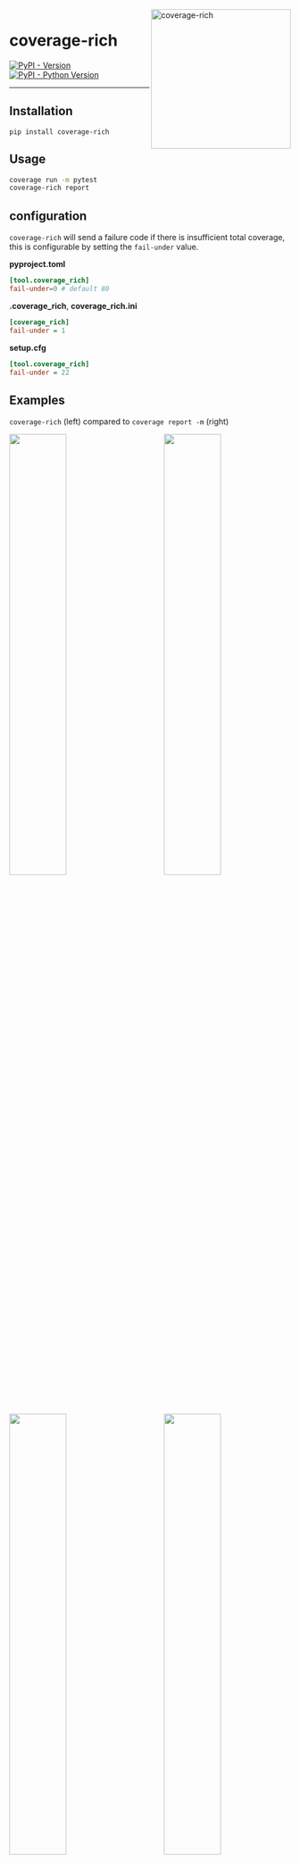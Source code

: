 <img src="https://user-images.githubusercontent.com/22648375/218338845-4e0ff4e7-fb04-4d13-9b83-58d1b23d2a87.png" alt="coverage-rich" width="250" align=right>


# coverage-rich

[![PyPI - Version](https://img.shields.io/pypi/v/coverage-rich.svg)](https://pypi.org/project/coverage-rich)
[![PyPI - Python Version](https://img.shields.io/pypi/pyversions/coverage-rich.svg)](https://pypi.org/project/coverage-rich)

-----


## Installation

```console
pip install coverage-rich
```
## Usage

``` bash
coverage run -m pytest
coverage-rich report
```

## configuration

`coverage-rich` will send a failure code if there is insufficient total coverage, this is configurable by setting the `fail-under` value.

**pyproject.toml**

``` toml
[tool.coverage_rich]
fail-under=0 # default 80
```
**.coverage_rich**, **coverage_rich.ini**
``` ini
[coverage_rich]
fail-under = 1
```

**setup.cfg**
``` cfg
[tool.coverage_rich]
fail-under = 22
```


## Examples

`coverage-rich` (left) compared to `coverage report -m` (right)

<img src='https://user-images.githubusercontent.com/22648375/218324200-d6b8078b-8f24-4163-9c02-8f6d695d4d4a.png' align='left' width='45%'>
<img src='https://user-images.githubusercontent.com/22648375/218324226-ece0b3d6-e1a9-4644-b8d1-d3adf4568cf0.png' align='right' width='45%'>
<br clear="both"/>

<img src='https://user-images.githubusercontent.com/22648375/218325189-daf0381b-8ddc-482e-8bb4-7642cade9a52.png' align='left' width='45%'>
<img src='https://user-images.githubusercontent.com/22648375/218325218-3ba5c899-f2d8-4b2d-9cb5-93fabe7511cd.png' align='right' width='45%'>
<br clear="both"/>

## License

`coverage-rich` is distributed under the terms of the [MIT](https://spdx.org/licenses/MIT.html) license.
